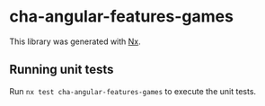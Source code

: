 # cha-angular-features-games

This library was generated with [Nx](https://nx.dev).

## Running unit tests

Run `nx test cha-angular-features-games` to execute the unit tests.
